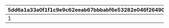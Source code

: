 |5dd6a1a33a0f1f1c9e9c62eeab67bbbabf6e53282e046f26490a7e8faa202926|057818b1026f2365a2870b0c5411efee5eb8badd4fdac822162adcae877db4fa|69262320065fc2af9135be11ecfab6b86fd35d08109aeb49f35da0d8dd74a78a|c4ad06b34bd7c26e8d3b3ece86b2df67f8279649490074841d0abff2035db498|
| --- | --- | --- | --- |
|1|1016301|10163110|11001285|